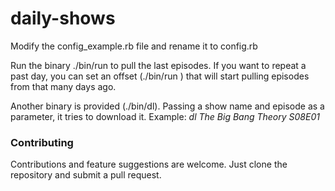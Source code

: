 # daily-shows

Modify the config_example.rb file and rename it to config.rb

Run the binary ./bin/run to pull the last episodes. If you want to repeat a past day, you can set an offset (./bin/run <offset>) that will start pulling episodes from that many days ago.

Another binary is provided (./bin/dl). Passing a show name and episode as a parameter, it tries to download it. Example: *dl The Big Bang Theory S08E01*

### Contributing

Contributions and feature suggestions are welcome. Just clone the repository and submit a pull request.